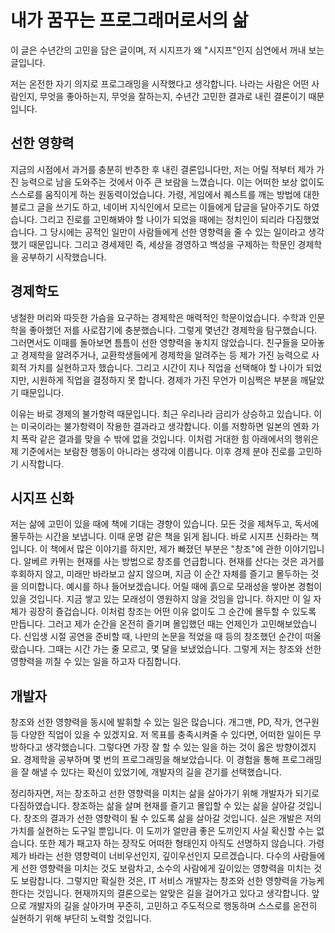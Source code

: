 # 내가 꿈꾸는 프로그래머로서의 삶

이 글은 수년간의 고민을 담은 글이며, 저 시지프가 왜 "시지프"인지 심연에서 꺼내 보는 글입니다.

저는 온전한 자기 의지로 프로그래밍을 시작했다고 생각합니다. 나라는 사람은 어떤 사람인지, 무엇을 좋아하는지, 무엇을 잘하는지, 수년간 고민한 결과로 내린 결론이기 때문입니다.

## 선한 영향력

지금의 시점에서 과거를 충분히 반추한 후 내린 결론입니다만, 저는 어릴 적부터 제가 가진 능력으로 남을 도와주는 것에서 아주 큰 보람을 느꼈습니다. 이는 어떠한 보상 없이도 스스로를 움직이게 하는 원동력이었습니다. 가령, 게임에서 퀘스트를 깨는 방법에 대한 블로그 글을 쓰기도 하고, 네이버 지식인에서 모르는 이들에게 답글을 달아주기도 하였습니다. 그리고 진로를 고민해봐야 할 나이가 되었을 때에는 정치인이 되리라 다짐했었습니다. 그 당시에는 공적인 일만이 사람들에게 선한 영향력을 줄 수 있는 일이라고 생각했기 때문입니다. 그리고 경세제민 즉, 세상을 경영하고 백성을 구제하는 학문인 경제학을 공부하기 시작했습니다.

## 경제학도

냉철한 머리와 따듯한 가슴을 요구하는 경제학은 매력적인 학문이었습니다. 수학과 인문학을 좋아했던 저를 사로잡기에 충분했습니다. 그렇게 몇년간 경제학을 탐구했습니다. 그러면서도 이때를 돌아보면 틈틈이 선한 영향력을 놓치지 않았습니다. 친구들을 모아놓고 경제학을 알려주거나, 교환학생들에게 경제학을 알려주는 등 제가 가진 능력으로 사회적 가치를 실현하고자 했습니다. 그리고 시간이 지나 직업을 선택해야 할 나이가 되었지만, 시원하게 직업을 결정하지 못 합니다. 경제가 가진 무언가 미심쩍은 부분을 깨달았기 때문입니다.

이유는 바로 경제의 불가항력 때문입니다. 최근 우리나라 금리가 상승하고 있습니다. 이는 미국이라는 불가항력이 작용한 결과라고 생각합니다. 이를 저항하면 일본의 엔화 가치 폭락 같은 결과를 맞을 수 밖에 없을 것입니다. 이처럼 거대한 힘 아래에서의 행위은 제 기준에서는 보람찬 행동이 아니라는 생각에 이릅니다. 이후 경제 분야 진로를 고민하기 시작합니다.

## 시지프 신화

저는 삶에 고민이 있을 때에 책에 기대는 경향이 있습니다. 모든 것을 제쳐두고, 독서에 몰두하는 시간을 보냅니다. 이때 운명 같은 책을 읽게 됩니다. 바로 시지프 신화라는 책입니다. 이 책에서 많은 이야기를 하지만, 제가 빠졌던 부분은 "창조"에 관한 이야기입니다. 알베르 카뮈는 현재를 사는 방법으로 창조를 언급합니다. 현재를 산다는 것은 과거를 후회하지 않고, 미래만 바라보고 살지 않으며, 지금 이 순간 자체를 즐기고 몰두하는 것을 의미합니다. 예시를 하나 들어보겠습니다. 어릴 때에 흙으로 모래성을 쌓아본 경험이 있을 것입니다. 지금 쌓고 있는 모래성이 영원하지 않을 것임을 압니다. 하지만 이 일 자체가 굉장히 즐겁습니다. 이처럼 창조는 어떤 이유 없이도 그 순간에 몰두할 수 있도록 만듭니다. 그러고 제가 순간을 온전히 즐기며 몰입했던 때는 언제인가 고민해보았습니다. 신입생 시절 공연을 준비할 때, 나만의 논문을 적었을 때 등의 창조했던 순간이 떠올랐습니다. 그때는 시간 가는 줄 모르고, 몇 달을 보냈었습니다. 그렇게 저는 창조와 선한 영향력을 끼칠 수 있는 일을 하고자 다짐합니다.

## 개발자

창조와 선한 영향력을 동시에 발휘할 수 있는 일은 많습니다. 개그맨, PD, 작가, 연구원 등 다양한 직업이 있을 수 있겠지요. 저 목표를 충족시켜줄 수 있다면, 어떠한 일이든 무방하다고 생각했습니다. 그렇다면 가장 잘 할 수 있는 일을 하는 것이 옳은 방향이겠지요. 경제학을 공부하며 몇 번의 프로그래밍을 해보았습니다. 이 경험을 통해 프로그래밍을 잘 해낼 수 있다는 확신이 있었기에, 개발자의 길을 걷기를 선택했습니다.

정리하자면, 저는 창조하고 선한 영향력을 미치는 삶을 살아가기 위해 개발자가 되기로 다짐하였습니다. 창조하는 삶을 살며 현재를 즐기고 몰입할 수 있는 삶을 살아갈 것입니다. 창조의 결과가 선한 영향력이 될 수 있도록 삶을 살아갈 것입니다. 실은 개발은 저의 가치를 실현하는 도구일 뿐입니다. 이 도끼가 얼만큼 좋은 도끼인지 사실 확신할 수는 없습니다. 또한 제가 패고자 하는 장작도 어떠한 형태인지 아직도 선명하지 않습니다. 가령 제가 바라는 선한 영향력이 너비우선인지, 깊이우선인지 모르겠습니다. 다수의 사람들에게 선한 영향력을 미치는 것도 보람차고, 소수의 사람에게 깊이있는 영향력을 미치는 것도 보람찹니다. 그렇지만 확실한 것은, IT 서비스 개발자는 창조와 선한 영향력을 가능케한다는 것입니다. 현재까지의 결론으로는 알맞은 길을 걸어가고 있다고 생각합니다. 앞으로 개발자의 길을 살아가며 꾸준히, 고민하고 주도적으로 행동하며 스스로를 온전히 실현하기 위해 부단히 노력할 것입니다.

